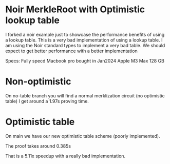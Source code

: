 # Noir MerkleRoot with Optimistic lookup table

I forked a noir example just to showcase the performance benefits of using a lookup table. This is a very bad implementation of using a lookup table. I am using the Noir standard types to implement a very bad table. We should expect to get better performance with a better implementation

Specs:
Fully specd Macbook pro bought in Jan2024
Apple M3 Max
128 GB

# Non-optimistic
On no-table branch you will find a normal merklization circuit (no optimistic table)
I get around a 1.97s proving time.

# Optimistic table
On main we have our new optimistic table scheme (poorly implemented). 

The proof takes around 0.385s

That is a 5.11x speedup with a really bad implementation.